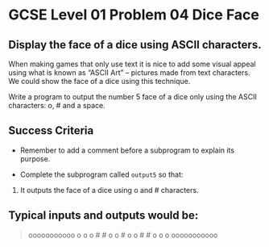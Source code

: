 # GCSE Level 01 Problem 04 Dice Face
## Display the face of a dice using ASCII characters.

When making games that only use text it is nice to add some visual appeal using what is known as “ASCII Art” – pictures made from text characters. We could show the face of a dice using this technique.

Write a program to output the number 5 face of a dice only using the ASCII characters: o, # and a space.

## Success Criteria

- Remember to add a comment before a subprogram to explain its purpose.

- Complete the subprogram called `output5` so that:
1. It outputs the face of a dice using o and # characters.

## Typical inputs and outputs would be:

> ooooooooooo
> o         o
> o  #   #  o
> o    #    o
> o  #   #  o
> o         o
> ooooooooooo